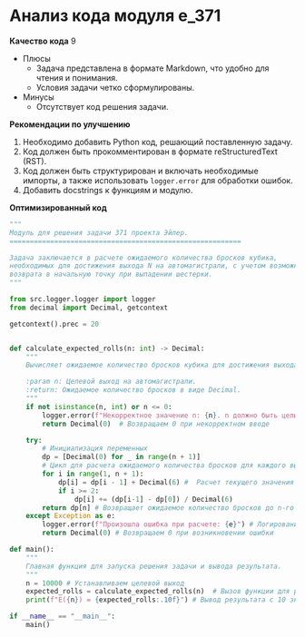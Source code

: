 # Анализ кода модуля e_371

**Качество кода**
9
 -  Плюсы
    - Задача представлена в формате Markdown, что удобно для чтения и понимания.
    - Условия задачи четко сформулированы.
 -  Минусы
    - Отсутствует код решения задачи.

**Рекомендации по улучшению**
1. Необходимо добавить Python код, решающий поставленную задачу.
2. Код должен быть прокомментирован в формате reStructuredText (RST).
3. Код должен быть структурирован и включать необходимые импорты, а также использовать `logger.error` для обработки ошибок.
4. Добавить docstrings к функциям и модулю.

**Оптимизированный код**

```python
"""
Модуль для решения задачи 371 проекта Эйлер.
=========================================================

Задача заключается в расчете ожидаемого количества бросков кубика,
необходимых для достижения выхода N на автомагистрали, с учетом возможности
возврата в начальную точку при выпадении шестерки.
"""

from src.logger.logger import logger
from decimal import Decimal, getcontext

getcontext().prec = 20


def calculate_expected_rolls(n: int) -> Decimal:
    """
    Вычисляет ожидаемое количество бросков кубика для достижения выхода N.

    :param n: Целевой выход на автомагистрали.
    :return: Ожидаемое количество бросков в виде Decimal.
    """
    if not isinstance(n, int) or n <= 0:
        logger.error(f"Некорректное значение n: {n}. n должно быть целым числом больше 0.")
        return Decimal(0)  # Возвращаем 0 при некорректном вводе

    try:
        # Инициализация переменных
        dp = [Decimal(0) for _ in range(n + 1)]
        # Цикл для расчета ожидаемого количества бросков для каждого выхода
        for i in range(1, n + 1):
            dp[i] = dp[i - 1] + Decimal(6) #  Расчет текущего значения dp
            if i >= 2:
                dp[i] += (dp[i-1] - dp[0]) / Decimal(6)
        return dp[n] # Возвращает ожидаемое количество бросков до n-го выхода
    except Exception as e:
        logger.error(f"Произошла ошибка при расчете: {e}") # Логирование ошибки
        return Decimal(0) # Возвращаем 0 при возникновении ошибки

def main():
    """
    Главная функция для запуска решения задачи и вывода результата.
    """
    n = 10000 # Устанавливаем целевой выход
    expected_rolls = calculate_expected_rolls(n)  # Вызов функции для расчета ожидаемого количества бросков
    print(f"E({n}) = {expected_rolls:.10f}") # Вывод результата с 10 знаками после запятой

if __name__ == "__main__":
    main()
```